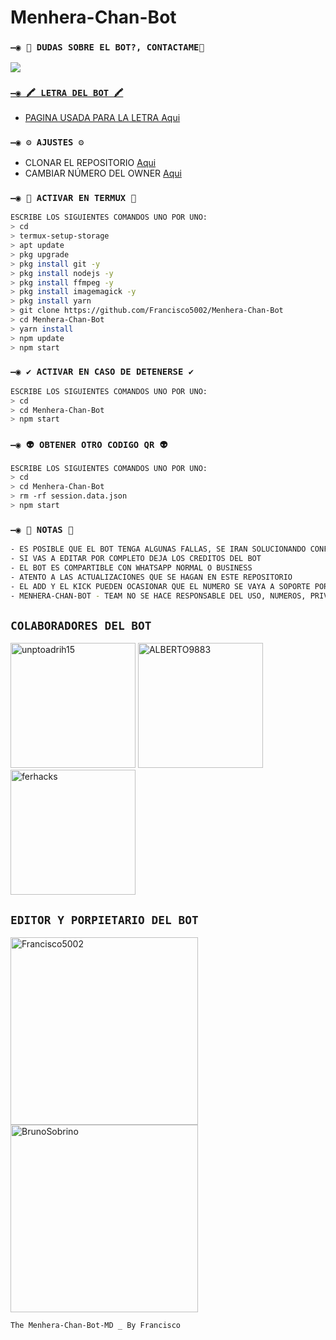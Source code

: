 # Menhera-Chan-Bot

### `—◉ 👑 DUDAS SOBRE EL BOT?, CONTACTAME👑`
<a href="http://wa.me/529852276662" target="blank"><img src="https://img.shields.io/badge/FRANCISCO_CREADOR-25D366?style=for-the-badge&logo=whatsapp&logoColor=white" />

### `—◉ 🖍 LETRA DEL BOT 🖍`
- PAGINA USADA PARA LA LETRA [Aqui](https://smiley.cool/es/weirdmaker.php)

### `—◉ ⚙️ AJUSTES ⚙️`
- CLONAR EL REPOSITORIO [Aqui](https://github.com/BrunoSobrino/TheMystic-Bot-MD/fork)
- CAMBIAR NÚMERO DEL OWNER [Aqui](https://github.com/BrunoSobrino/TheMystic-Bot-MD/blob/master/config.js)

### `—◉ 👾 ACTIVAR EN TERMUX 👾`
```bash
ESCRIBE LOS SIGUIENTES COMANDOS UNO POR UNO:
> cd
> termux-setup-storage
> apt update 
> pkg upgrade 
> pkg install git -y
> pkg install nodejs -y
> pkg install ffmpeg -y
> pkg install imagemagick -y
> pkg install yarn
> git clone https://github.com/Francisco5002/Menhera-Chan-Bot
> cd Menhera-Chan-Bot
> yarn install 
> npm update
> npm start
```

### `—◉ ✔️ ACTIVAR EN CASO DE DETENERSE ✔️`
```bash
ESCRIBE LOS SIGUIENTES COMANDOS UNO POR UNO:
> cd 
> cd Menhera-Chan-Bot
> npm start
```

### `—◉ 👽 OBTENER OTRO CODIGO QR 👽`
```bash
ESCRIBE LOS SIGUIENTES COMANDOS UNO POR UNO:
> cd 
> cd Menhera-Chan-Bot
> rm -rf session.data.json
> npm start
```

### `—◉ 📝 NOTAS 📝`
```bash
- ES POSIBLE QUE EL BOT TENGA ALGUNAS FALLAS, SE IRAN SOLUCIONANDO CONFORME SE VAYAN DETECTANDO
- SI VAS A EDITAR POR COMPLETO DEJA LOS CREDITOS DEL BOT 
- EL BOT ES COMPARTIBLE CON WHATSAPP NORMAL O BUSINESS
- ATENTO A LAS ACTUALIZACIONES QUE SE HAGAN EN ESTE REPOSITORIO
- EL ADD Y EL KICK PUEDEN OCASIONAR QUE EL NUMERO SE VAYA A SOPORTE POR ELLO SE ACTIVA CON #enable restrict 
- MENHERA-CHAN-BOT - TEAM NO SE HACE RESPONSABLE DEL USO, NUMEROS, PRIVACIDAD Y CONTENIDO MANDADO, USADO O GESTIONADO POR USTEDES O EL BOT
```

## `COLABORADORES DEL BOT` 
<a href="https://github.com/unptoadrih15"><img src="https://github.com/unptoadrih15.png" width="200" height="200" alt="unptoadrih15"/></a>
<a href="https://github.com/ALBERTO9883"><img src="https://github.com/ALBERTO9883.png" width="200" height="200" alt="ALBERTO9883"/></a>
<a href="https://github.com/ferhacks"><img src="https://github.com/ferhacks.png" width="200" height="200" alt="ferhacks"/></a>

## `EDITOR Y PORPIETARIO DEL BOT` 
<a href="https://github.com/Francisco5002"><img src="https://github.com/Francisco5002.png" width="300" height="300" alt="Francisco5002"/></a>
<a href="https://github.com/BrunoSobrino"><img src="https://github.com/BrunoSobrino.png" width="300" height="300" alt="BrunoSobrino"/></a>

`The Menhera-Chan-Bot-MD _ By Francisco`
